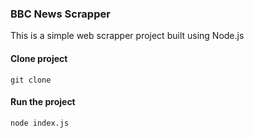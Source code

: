 ### BBC News Scrapper

This is a simple web scrapper project built using Node.js

#### Clone project
```
git clone 
```

#### Run the project

```
node index.js
```

